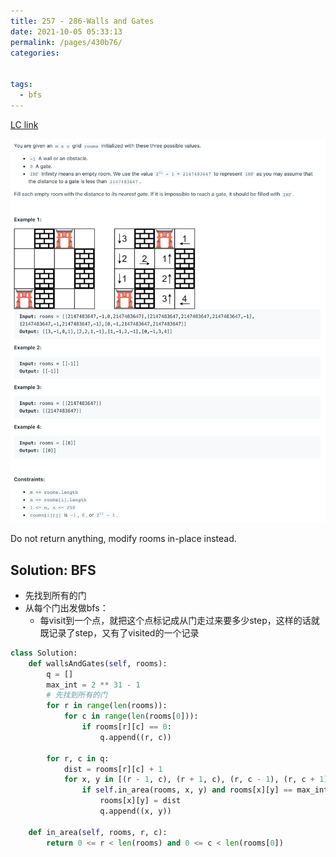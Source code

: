 ```yaml
---
title: 257 - 286-Walls and Gates
date: 2021-10-05 05:33:13
permalink: /pages/430b76/
categories:
  

tags:
  - bfs
---
```

[LC link](https://leetcode.com/problems/walls-and-gates/)

![](https://raw.githubusercontent.com/emmableu/image/master/286-0.png)

Do not return anything, modify rooms in-place instead.

## Solution: BFS
- 先找到所有的门
- 从每个门出发做bfs：
  - 每visit到一个点，就把这个点标记成从门走过来要多少step，这样的话就既记录了step，又有了visited的一个记录
```python
class Solution:
    def wallsAndGates(self, rooms):
        q = []
        max_int = 2 ** 31 - 1
        # 先找到所有的门
        for r in range(len(rooms)):
            for c in range(len(rooms[0])):
                if rooms[r][c] == 0:
                    q.append((r, c))

        for r, c in q:
            dist = rooms[r][c] + 1
            for x, y in [(r - 1, c), (r + 1, c), (r, c - 1), (r, c + 1)]:
                if self.in_area(rooms, x, y) and rooms[x][y] == max_int:
                    rooms[x][y] = dist
                    q.append((x, y))

    def in_area(self, rooms, r, c):
        return 0 <= r < len(rooms) and 0 <= c < len(rooms[0])
```
